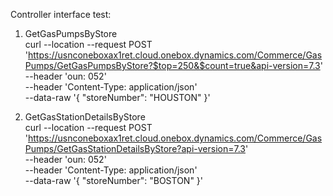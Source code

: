 
Controller interface test:

1. GetGasPumpsByStore <br/>
curl --location --request POST 'https://usnconeboxax1ret.cloud.onebox.dynamics.com/Commerce/GasPumps/GetGasPumpsByStore?$top=250&$count=true&api-version=7.3' \
--header 'oun: 052' \
--header 'Content-Type: application/json' \
--data-raw '{
    "storeNumber": "HOUSTON"
}'

2.  GetGasStationDetailsByStore  <br/>
curl --location --request POST 'https://usnconeboxax1ret.cloud.onebox.dynamics.com/Commerce/GasPumps/GetGasStationDetailsByStore?api-version=7.3' \
--header 'oun: 052' \
--header 'Content-Type: application/json' \
--data-raw '{
    "storeNumber": "BOSTON"
}'
